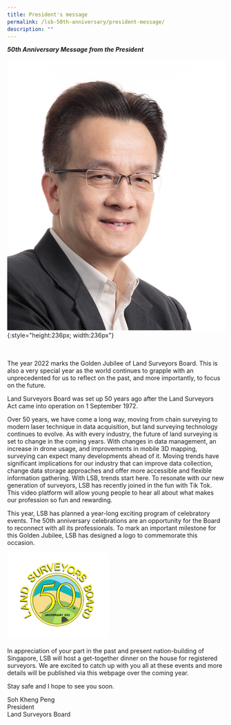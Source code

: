 ```yaml
---
title: President's message
permalink: /lsb-50th-anniversary/president-message/
description: ""
---
```

***50th Anniversary Message from the President***

![](/images/Presidentpic.png)
{:style="height:236px; width:236px"}

<br>
<br>
The year 2022 marks the Golden Jubilee of Land Surveyors Board. This is also a very special year as the world continues to grapple with an unprecedented for us to reflect on the past, and more importantly, to focus on the future.

Land Surveyors Board was set up 50 years ago after the Land Surveyors Act came into operation on 1 September 1972.

Over 50 years, we have come a long way, moving from chain surveying to modern laser technique in data acquisition, but land surveying technology continues to evolve. As with every industry, the future of land surveying is set to change in the coming years. With changes in data management, an increase in drone usage, and improvements in mobile 3D mapping, surveying can expect many developments ahead of it. Moving trends have significant implications for our industry that can improve data collection, change data storage approaches and offer more accessible and flexible information gathering. With LSB, trends start here. To resonate with our new generation of surveyors, LSB has recently joined in the fun with Tik Tok. This video platform will allow young people to hear all about what makes our profession so fun and rewarding.

This year, LSB has planned a year-long exciting program of celebratory events. The 50th anniversary celebrations are an opportunity for the Board to reconnect with all its professionals. To mark an important milestone for this Golden Jubilee, LSB has designed a logo to commemorate this occasion.

<img src="/images/LandSurveyorsBoard_r3.jpg" width="236px"/>

<br>
<br>
In appreciation of your part in the past and present nation-building of Singapore, LSB will host a get-together dinner on the house for registered surveyors. We are excited to catch up with you all at these events and more details will be published via this webpage over the coming year.

Stay safe and I hope to see you soon.

Soh Kheng Peng <br>
President <br>
Land Surveyors Board